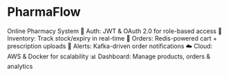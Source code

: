# PharmaFlow
Online Pharmacy System  🔐 Auth: JWT &amp; OAuth 2.0 for role-based access  💊 Inventory: Track stock/expiry in real-time  🛒 Orders: Redis-powered cart + prescription uploads  🔔 Alerts: Kafka-driven order notifications  ☁️ Cloud: AWS &amp; Docker for scalability  📊 Dashboard: Manage products, orders &amp; analytics

